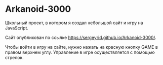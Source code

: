 # Arkanoid-3000
Школьный проект, в котором я создал небольшой сайт и игру на JavaScript.

Сайт опубликован по ссылке https://sergeyrid.github.io/Arkanoid-3000/.

Чтобы войти в игру на сайте, нужно нажать на красную кнопку GAME в правом верхнем углу. Управление в игре осуществляется с помощью стрелок.
